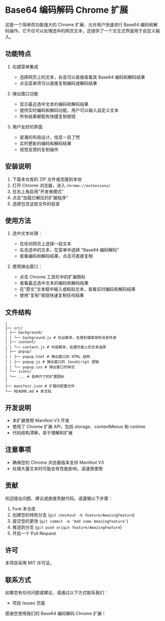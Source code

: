 # Base64 编码解码 Chrome 扩展

这是一个简单而功能强大的 Chrome 扩展，允许用户快速进行 Base64 编码和解码操作。它不仅可以处理选中的网页文本，还提供了一个交互式界面用于自定义输入。

## 功能特点

1. 右键菜单集成
   - 选择网页上的文本，右击可以直接查看其 Base64 编码和解码结果
   - 点击菜单项可以直接复制编码或解码结果

2. 弹出窗口功能
   - 显示最近选中文本的编码和解码结果
   - 提供实时编码和解码功能，用户可以输入自定义文本
   - 所有结果都配有快捷复制按钮

3. 用户友好的界面
   - 紧凑的布局设计，信息一目了然
   - 实时更新的编码和解码结果
   - 视觉反馈的复制操作

## 安装说明

1. 下载本仓库的 ZIP 文件或克隆到本地
2. 打开 Chrome 浏览器，进入 `chrome://extensions/`
3. 在右上角启用"开发者模式"
4. 点击"加载已解压的扩展程序"
5. 选择包含这些文件的目录

## 使用方法

1. 选中文本处理：
   - 在任何网页上选择一段文本
   - 右击选中的文本，在菜单中选择 "Base64 编码解码"
   - 查看编码和解码结果，点击可直接复制

2. 使用弹出窗口：
   - 点击 Chrome 工具栏中的扩展图标
   - 查看最近选中文本的编码和解码结果
   - 在"原文"文本框中输入或粘贴文本，查看实时编码和解码结果
   - 使用"复制"按钮快速复制任何结果

## 文件结构

```
│
├── src/
│ ├── background/
│ │ └── background.js # 后台脚本，处理右键菜单和消息传递
│ ├── content/
│ │ └── content.js # 内容脚本，处理页面上的文本选择
│ ├── popup/
│ │ ├── popup.html # 弹出窗口的 HTML 结构
│ │ ├── popup.js # 弹出窗口的 JavaScript 逻辑
│ │ └── popup.css # 弹出窗口的样式
│ └── icons/
│ └── ... # 各种尺寸的扩展图标
│
├── manifest.json # 扩展的配置文件
└── README.md # 本文档
```

## 开发说明

- 本扩展使用 Manifest V3 开发
- 使用了 Chrome 扩展 API，包括 storage、contextMenus 和 runtime
- 代码结构清晰，易于理解和扩展

## 注意事项

- 确保您的 Chrome 浏览器版本支持 Manifest V3
- 处理大量文本时可能会有性能影响，请谨慎使用

## 贡献

欢迎提出问题、建议或直接贡献代码。请遵循以下步骤：

1. Fork 本仓库
2. 创建您的特性分支 (`git checkout -b feature/AmazingFeature`)
3. 提交您的更改 (`git commit -m 'Add some AmazingFeature'`)
4. 推送到分支 (`git push origin feature/AmazingFeature`)
5. 开启一个 Pull Request

## 许可

本项目采用 MIT 许可证。

## 联系方式

如果您有任何问题或建议，请通过以下方式联系我们：

- 项目 Issues 页面

感谢您使用我们的 Base64 编码解码 Chrome 扩展！
